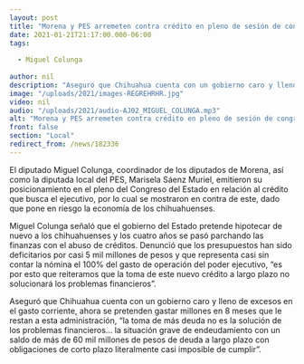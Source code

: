 ```yaml
---
layout: post
title: "Morena y PES arremeten contra crédito en pleno de sesión de congreso "
date: 2021-01-21T21:17:00.000-06:00
tags:
  
  - Miguel Colunga
  
author: nil
description: "Aseguró que Chihuahua cuenta con un gobierno caro y lleno de excesos en el gasto corriente"
image: "/uploads/2021/images-REGREHRHR.jpg"
video: nil
audio: "/uploads/2021/audio-AJ02_MIGUEL_COLUNGA.mp3"
alt: "Morena y PES arremeten contra crédito en pleno de sesión de congreso "
front: false
section: "Local"
redirect_from: /news/182336
---
```


El diputado Miguel Colunga, coordinador de los diputados de Morena, así como la diputada local del PES, Marisela Sáenz Muriel, emitieron su posicionamiento en el pleno del Congreso del Estado en relación al crédito que busca el ejecutivo, por lo cual se mostraron en contra de este, dado que pone en riesgo la economía de los chihuahuenses. 

Miguel Colunga señaló que el gobierno del Estado pretende hipotecar de nuevo a los chihuahuenses y los cuatro años se pasó parchando las finanzas con el abuso de créditos. Denunció que los presupuestos han sido deficitarios por casi 5 mil millones de pesos y que representa casi sin contar la nómina el 100% del gasto de operación del poder ejecutivo, “es por esto que reiteramos que la toma de este nuevo crédito a largo plazo no solucionará los problemas financieros”. 

Aseguró que Chihuahua cuenta con un gobierno caro y lleno de excesos en el gasto corriente, ahora se pretenden gastar millones en 8 meses que le restan a esta administración, “la toma de más deuda no es la solución de los problemas financieros… la situación grave de endeudamiento con un saldo de más de 60 mil millones de pesos de deuda a largo plazo con obligaciones de corto plazo literalmente casi imposible de cumplir”.